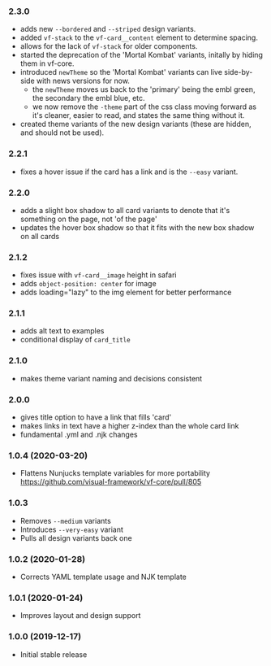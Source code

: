 ### 2.3.0

* adds new `--bordered` and `--striped` design variants.
* added `vf-stack` to the `vf-card__content` element to determine spacing.
* allows for the lack of `vf-stack` for older components.
* started the deprecation of the 'Mortal Kombat' variants, initally by hiding them in vf-core.
* introduced `newTheme` so the 'Mortal Kombat' variants can live side-by-side with news versions for now.
  * the `newTheme` moves us back to the 'primary' being the embl green, the secondary the embl blue, etc.
  * we now remove the `-theme` part of the css class moving forward as it's cleaner, easier to read, and states the same thing without it.
* created theme variants of the new design variants (these are hidden, and should not be used).

### 2.2.1

* fixes a hover issue if the card has a link and is the `--easy` variant.

### 2.2.0

* adds a slight box shadow to all card variants to denote that it's something on the page, not 'of the page'
* updates the hover box shadow so that it fits with the new box shadow on all cards

### 2.1.2

* fixes issue with `vf-card__image` height in safari
* adds `object-position: center` for image
* adds loading="lazy" to the img element for better performance

### 2.1.1

* adds alt text to examples
* conditional display of `card_title`

### 2.1.0

* makes theme variant naming and decisions consistent

### 2.0.0

* gives title option to have a link that fills 'card'
* makes links in text have a higher z-index than the whole card link
* fundamental .yml and .njk changes


### 1.0.4 (2020-03-20)

* Flattens Nunjucks template variables for more portability https://github.com/visual-framework/vf-core/pull/805

### 1.0.3

* Removes `--medium` variants
* Introduces `--very-easy` variant
* Pulls all design variants back one

### 1.0.2 (2020-01-28)

* Corrects YAML template usage and NJK template

### 1.0.1 (2020-01-24)

* Improves layout and design support

### 1.0.0 (2019-12-17)

* Initial stable release
